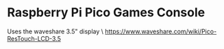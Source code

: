 # Raspberry Pi Pico Games Console
Uses the waveshare 3.5" display \\
https://www.waveshare.com/wiki/Pico-ResTouch-LCD-3.5

